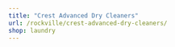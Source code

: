 ```yaml
---
title: "Crest Advanced Dry Cleaners"
url: /rockville/crest-advanced-dry-cleaners/
shop: laundry
---
```

